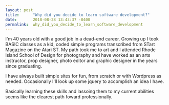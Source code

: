 ```yaml
---
layout: post
title:      "Why did you decide to learn software development?"
date:       2018-08-28 13:43:37 -0400
permalink:  why_did_you_decide_to_learn_software_development
---
```



I'm 40 years old with a good job in a dead-end career. Growing up I took BASIC classes as a kid, coded simple programs transcribed from STart Magazine on the Atari ST. My path took me to art and I attended Rhode Island School of Design for photography and have worked as an arts instructor, prop designer, photo editor and graphic designer in the years since graduating.

I have always built simple sites for fun, from scratch or with Wordpress as needed. Occasionally I'll look up some jquery to accomplish an idea I have. 

Basically learning these skills and lassoing them to my current abilities seems like the clearest path foward professionally. 

